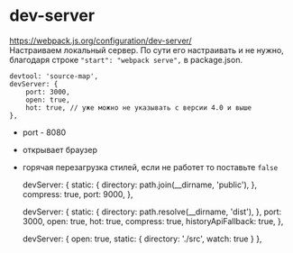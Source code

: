 # dev-server
https://webpack.js.org/configuration/dev-server/  
Настраиваем локальный сервер. По сути его настраивать и не нужно, благодаря строке `"start": "webpack serve",` в package.json.

    devtool: 'source-map',
    devServer: {
        port: 3000,
        open: true,
        hot: true, // уже можно не указывать с версии 4.0 и выше
    },

- port - 8080
- открывает браузер
- горячая перезагрузка стилей, если не работет то поставьте `false`

    devServer: {
        static: {
            directory: path.join(__dirname, 'public'),
        },
        compress: true,
        port: 9000,
    },

    devServer: {
        static: {
            directory: path.resolve(__dirname, 'dist'),
        },
        port: 3000,
        open: true,
        hot: true,
        compress: true,
        historyApiFallback: true,
    },

    devServer: {
        open: true,
        static: {
            directory: './src',
            watch: true
        }
    },
